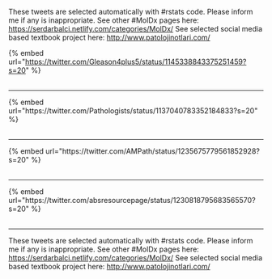

These tweets are selected automatically with #rstats code. Please inform me if any is inappropriate.
See other #MolDx pages here: https://serdarbalci.netlify.com/categories/MolDx/ 
See selected social media based textbook project here: http://www.patolojinotlari.com/

{% embed url="https://twitter.com/Gleason4plus5/status/1145338843375251459?s=20" %}<br>
<br>
<hr>
{% embed url="https://twitter.com/Pathologists/status/1137040783352184833?s=20" %}<br>
<br>
<hr>
{% embed url="https://twitter.com/AMPath/status/1235675779561852928?s=20" %}<br>
<br>
<hr>
{% embed url="https://twitter.com/absresourcepage/status/1230818795683565570?s=20" %}<br>
<br>
<hr>


These tweets are selected automatically with #rstats code. Please inform me if any is inappropriate.
See other #MolDx pages here: https://serdarbalci.netlify.com/categories/MolDx/ 
See selected social media based textbook project here: http://www.patolojinotlari.com/
